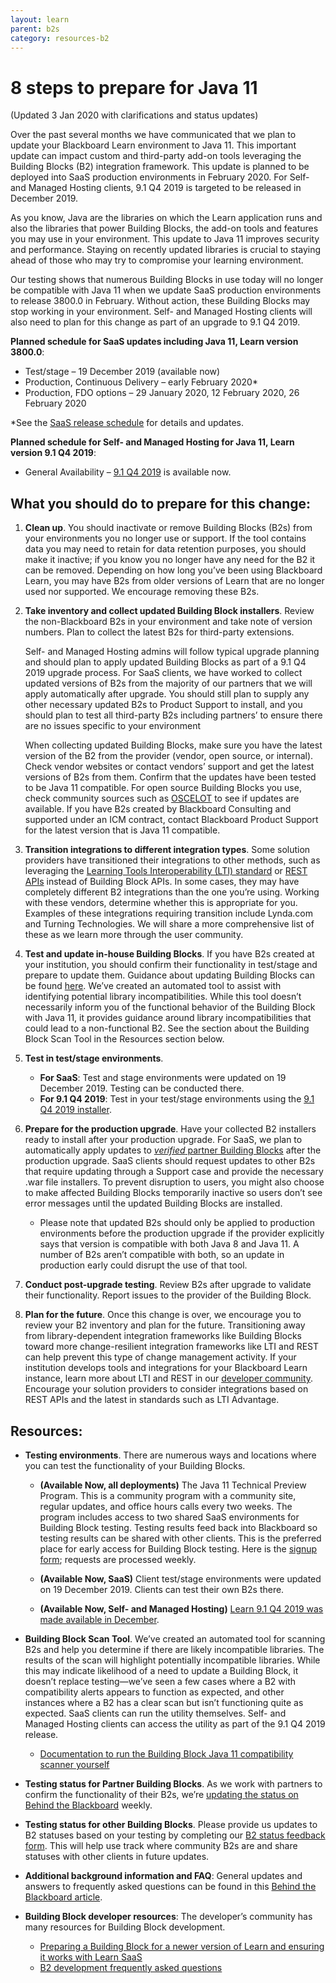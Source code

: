 ```yaml
---
layout: learn
parent: b2s
category: resources-b2
---
```


# 8 steps to prepare for Java 11

(Updated 3 Jan 2020 with clarifications and status updates)

 

Over the past several months we have communicated that we plan to update your Blackboard Learn environment to Java 11. This important update can impact custom and third-party add-on tools leveraging the Building Blocks (B2) integration framework. This update is planned to be deployed into SaaS production environments in February 2020. For Self- and Managed Hosting clients, 9.1 Q4 2019 is targeted to be released in December 2019. 

 

As you know, Java are the libraries on which the Learn application runs and also the libraries that power Building Blocks, the add-on tools and features you may use in your environment. This update to Java 11 improves security and performance. Staying on recently updated libraries is crucial to staying ahead of those who may try to compromise your learning environment. 

 

Our testing shows that numerous Building Blocks in use today will no longer be compatible with Java 11 when we update SaaS production environments to release 3800.0 in February. Without action, these Building Blocks may stop working in your environment. Self- and Managed Hosting clients will also need to plan for this change as part of an upgrade to 9.1 Q4 2019. 

 

**Planned schedule for SaaS updates including Java 11, Learn version 3800.0**: 

* Test/stage – 19 December 2019 (available now) 
* Production, Continuous Delivery – early February 2020* 
* Production, FDO options – 29 January 2020, 12 February 2020, 26 February 2020 

*See the [SaaS release schedule](https://help.blackboard.com/Learn/Administrator/SaaS/Release_Notes/Learn_SaaS_Release_Schedule) for details and updates. 

 

**Planned schedule for Self- and Managed Hosting for Java 11, Learn version 9.1 Q4 2019**: 

* General Availability – [9.1 Q4 2019](https://blackboard.secure.force.com/btbb_articleview?id=kA41O0000002nDBSAY) is available now. 

 

## What you should do to prepare for this change: 

1. **Clean up**. You should inactivate or remove Building Blocks (B2s) from your environments you no longer use or support. If the tool contains data you may need to retain for data retention purposes, you should make it inactive; if you know you no longer have any need for the B2 it can be removed. Depending on how long you’ve been using Blackboard Learn, you may have B2s from older versions of Learn that are no longer used nor supported. We encourage removing these B2s. 
 

2. **Take inventory and collect updated Building Block installers**. Review the non-Blackboard B2s in your environment and take note of version numbers. Plan to collect the latest B2s for third-party extensions. 
 
   Self- and Managed Hosting admins will follow typical upgrade planning and should plan to apply updated Building Blocks as part of a 9.1 Q4 2019 upgrade process. For SaaS clients, we have worked to collect updated versions of B2s from the majority of our partners that we will apply automatically after upgrade. You should still plan to supply any other necessary updated B2s to Product Support to install, and you should plan to test all third-party B2s including partners’ to ensure there are no issues specific to your environment 
 
   When collecting updated Building Blocks, make sure you have the latest version of the B2 from the provider (vendor, open source, or internal). Check vendor websites or contact vendors’ support and get the latest versions of B2s from them. Confirm that the updates have been tested to be Java 11 compatible. For open source Building Blocks you use, check community sources such as [OSCELOT](https://github.com/oscelot) to see if updates are available. If you have B2s created by Blackboard Consulting and supported under an ICM contract, contact Blackboard Product Support for the latest version that is Java 11 compatible. 
 

3. **Transition integrations to different integration types**. Some solution providers have transitioned their integrations to other methods, such as leveraging the [Learning Tools Interoperability (LTI) standard](https://imsglobal.org/lti) or [REST APIs](/learn/REST/Getting%20Started%20With%20REST.html) instead of Building Block APIs. In some cases, they may have completely different B2 integrations than the one you’re using. Working with these vendors, determine whether this is appropriate for you. Examples of these integrations requiring transition include Lynda.com and Turning Technologies. We will share a more comprehensive list of these as we learn more through the user community. 
 

4. **Test and update in-house Building Blocks**. If you have B2s created at your institution, you should confirm their functionality in test/stage and prepare to update them. Guidance about updating Building Blocks can be found [here](/learn/B2s/Preparing%20Your%20Building%20Blocks%20For%20Learn%20SaaS%20and%20Newer%20Learn%20Versions.html). We’ve created an automated tool to assist with identifying potential library incompatibilities. While this tool doesn’t necessarily inform you of the functional behavior of the Building Block with Java 11, it provides guidance around library incompatibilities that could lead to a non-functional B2. See the section about the Building Block Scan Tool in the Resources section below. 
 

5. **Test in test/stage environments**.  

   * **For SaaS**: Test and stage environments were updated on 19 December 2019. Testing can be conducted there. 
   * **For 9.1 Q4 2019**: Test in your test/stage environments using the [9.1 Q4 2019 installer](https://blackboard.secure.force.com/btbb_articleview?id=kA41O0000002nDBSAY).  

6. **Prepare for the production upgrade**. Have your collected B2 installers ready to install after your production upgrade. For SaaS, we plan to automatically apply updates to [_verified_ partner Building Blocks](https://blackboard.secure.force.com/btbb_articleview?id=kAA1O000000KyvZ) after the production upgrade. SaaS clients should request updates to other B2s that require updating through a Support case and provide the necessary .war file installers. To prevent disruption to users, you might also choose to make affected Building Blocks temporarily inactive so users don’t see error messages until the updated Building Blocks are installed. 

   * Please note that updated B2s should only be applied to production environments before the production upgrade if the provider explicitly says that version is compatible with both Java 8 and Java 11. A number of B2s aren’t compatible with both, so an update in production early could disrupt the use of that tool. 
 

7. **Conduct post-upgrade testing**. Review B2s after upgrade to validate their functionality. Report issues to the provider of the Building Block. 
 

8. **Plan for the future**. Once this change is over, we encourage you to review your B2 inventory and plan for the future. Transitioning away from library-dependent integration frameworks like Building Blocks toward more change-resilient integration frameworks like LTI and REST can help prevent this type of change management activity. If your institution develops tools and integrations for your Blackboard Learn instance, learn more about LTI and REST in our [developer community](https://community.blackboard.com/developers). Encourage your solution providers to consider integrations based on REST APIs and the latest in standards such as LTI Advantage. 

 

## Resources: 

* **Testing environments**. There are numerous ways and locations where you can test the functionality of your Building Blocks. 

  * **(Available Now, all deployments)** The Java 11 Technical Preview Program. This is a community program with a community site, regular updates, and office hours calls every two weeks. The program includes access to two shared SaaS environments for Building Block testing. Testing results feed back into Blackboard so testing results can be shared with other clients. This is the preferred place for early access for Building Block testing. Here is the [signup form](https://www.surveymonkey.com/r/WRGXZLZ); requests are processed weekly. 

  * **(Available Now, SaaS)** Client test/stage environments were updated on 19 December 2019. Clients can test their own B2s there. 

  * **(Available Now, Self- and Managed Hosting)**  [Learn 9.1 Q4 2019 was made available in December](https://blackboard.secure.force.com/btbb_articleview?id=kA41O0000002nDBSAY).  

* **Building Block Scan Tool**. We’ve created an automated tool for scanning B2s and help you determine if there are likely incompatible libraries. The results of the scan will highlight potentially incompatible libraries. While this may indicate likelihood of a need to update a Building Block, it doesn’t replace testing—we’ve seen a few cases where a B2 with compatibility alerts appears to function as expected, and other instances where a B2 has a clear scan but isn’t functioning quite as expected. SaaS clients can run the utility themselves. Self- and Managed Hosting clients can access the utility as part of the 9.1 Q4 2019 release. 

  * [Documentation to run the Building Block Java 11 compatibility scanner yourself](/learn/B2s/Building%20Block%20Scan%20Tool%20for%20Blackboard%20Learn%20SaaS.html) 

* **Testing status for Partner Building Blocks**. As we work with partners to confirm the functionality of their B2s, we’re [updating the status on Behind the Blackboard](https://blackboard.secure.force.com/btbb_articleview?id=kAA1O000000KyvZ) weekly. 

* **Testing status for other Building Blocks**. Please provide us updates to B2 statuses based on your testing by completing our [B2 status feedback form](https://www.surveymonkey.com/r/NSGQNGD). This will help use track where community B2s are and share statuses with other clients in future updates. 

* **Additional background information and FAQ**: General updates and answers to frequently asked questions can be found in this [Behind the Blackboard article](https://blackboard.secure.force.com/btbb_articleview?id=kAA39000000CbCU).  

* **Building Block developer resources**: The developer’s community has many resources for Building Block development. 

  * [Preparing a Building Block for a newer version of Learn and ensuring it works with Learn SaaS](/learn/B2s/Preparing%20Your%20Building%20Blocks%20For%20Learn%20SaaS%20and%20Newer%20Learn%20Versions.html) 
  * [B2 development frequently asked questions](/learn/B2s/Java%2011%20for%20Learn%20-%20FAQ.html)
